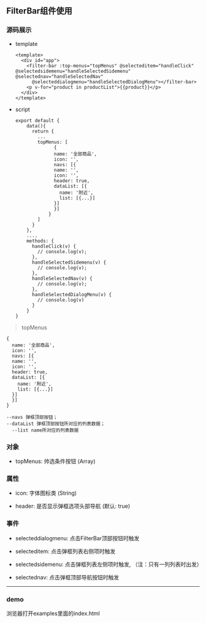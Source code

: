 ## FilterBar组件使用


### 源码展示

- template

      <template>
        <div id="app">
          <filter-bar :top-menus="topMenus" @selecteditem="handleClick" @selectedsidemenu="handleSelectedSidemenu" @selectednav="handleSelectedNav"
            @selecteddialogmenu="handleSelectedDialogMenu"></filter-bar>
          <p v-for="product in productList">{{product}}</p>
        </div>
      </template>

- script

      export default {
          data(){
            return {
              ...
              topMenus: [
                    {
                    name: '全部商品',
                    icon: '',
                    navs: [{
                    name: '',
                    icon: '',
                    header: true,
                    dataList: [{
                      name: '附近',
                      list: [{...}]
                    }]
                    }]
                  }
              ]
            }
          },
          ....
          methods: {
            handleClick(v) {
              // console.log(v);
            },
            handleSelectedSidemenu(v) {
              // console.log(v);
            },
            handleSelectedNav(v) {
              // console.log(v);
            },
            handleSelectedDialogMenu(v) {
              // console.log(v)
            }
          }
      }

> topMenus

    {
      name: '全部商品',
      icon: '',
      navs: [{
      name: '',
      icon: '',
      header: true,
      dataList: [{
        name: '附近',
        list: [{...}]
      }]
      }]
    }  

    --navs 弹框顶部按钮；
    --dataList 弹框顶部按钮所对应的列表数据；
      --list name所对应的列表数据

### 对象

- topMenus: 帅选条件按钮 (Array)

### 属性

- icon: 字体图标类 (String)

- header: 是否显示弹框选项头部导航 (默认: true)

### 事件

- selecteddialogmenu: 点击FilterBar顶部按钮时触发

- selecteditem: 点击弹框列表右侧项时触发

- selectedsidemenu: 点击弹框列表左侧项时触发, （注：只有一列列表时出发）

- selectednav: 点击弹框顶部导航按钮时触发

---

### demo

浏览器打开examples里面的index.html